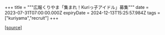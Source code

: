 +++
title = """広報くりやま「集まれ！Kuriっ子アイドル」募集"""
date = 2023-07-31T07:00:00.000Z
expiryDate = 2024-12-13T15:25:57.984Z
tags = ["kuriyama","recruit"]
+++


[[source]](https://www.town.kuriyama.hokkaido.jp/site/koho/23257.html)
